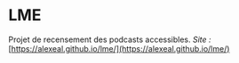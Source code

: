 # LME
Projet de recensement des podcasts accessibles.
*Site :* [https://alexeal.github.io/lme/](https://alexeal.github.io/lme/)
